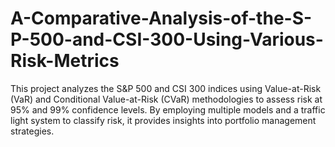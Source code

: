 # A-Comparative-Analysis-of-the-S-P-500-and-CSI-300-Using-Various-Risk-Metrics
This project analyzes the S&amp;P 500 and CSI 300 indices using Value-at-Risk (VaR) and Conditional Value-at-Risk (CVaR) methodologies to assess risk at 95% and 99% confidence levels. By employing multiple models and a traffic light system to classify risk, it provides insights into portfolio management strategies.
